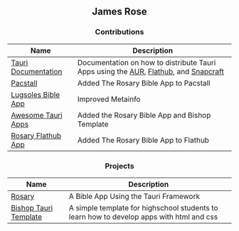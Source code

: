 <div align="center">
  
## James Rose
###  Contributions
| Name | Description |
|------|----------|  
| [Tauri Documentation]([https://github.com/RoseBlume/Rosary](https://github.com/tauri-apps/tauri-docs)) | Documentation on how to distribute Tauri Apps using the [AUR](https://aur.archlinux.org), [Flathub](https://flathub.org), and [Snapcraft](https://snapcraft.io) |
| [Pacstall](https://github.com/pacstall/pacstall-programs) | Added The Rosary Bible App to Pacstall |
| [Lugsoles Bible App](https://github.com/Lugsole/net.lugsole.bible_gui) | Improved Metainfo |
| [Awesome Tauri Apps](https://github.com/tauri-apps/awesome-tauri) | Added the Rosary Bible App and Bishop Template |
| [Rosary Flathub App](https://github.com/flathub/io.github.roseblume.rosary) | Added The Rosary Bible App to Flathub|

### Projects
| Name | Description |
|-----|---------|
| [Rosary](https://github.com/RoseBlume/Rosary) | A Bible App Using the Tauri Framework |
| [Bishop Tauri Template](https://github.com/RoseBlume/Bishop-Tauri-Template) | A simple template for highschool students to learn how to develop apps with html and css |
<!--
**RoseBlume/RoseBlume** is a ✨ _special_ ✨ repository because its `README.md` (this file) appears on your GitHub profile.

Here are some ideas to get you started:

- 🔭 I’m currently working on ...
- 🌱 I’m currently learning ...
- 👯 I’m looking to collaborate on ...
- 🤔 I’m looking for help with ...
- 💬 Ask me about ...
- 📫 How to reach me: ...
- 😄 Pronouns: ...
- ⚡ Fun fact: ...
-->
</div>
